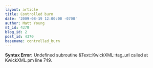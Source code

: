```yaml
---
layout: article
title: Controlled burn
date: '2009-08-19 12:00:00 -0700'
author: Matt Young
mt_id: 4370
blog_id: 2
post_id: 4370
basename: controlled_burn
---
```

<p><strong>Syntax Error:</strong> Undefined subroutine &Text::KwickXML::tag_url called at KwickXML.pm line 749.
</p>

